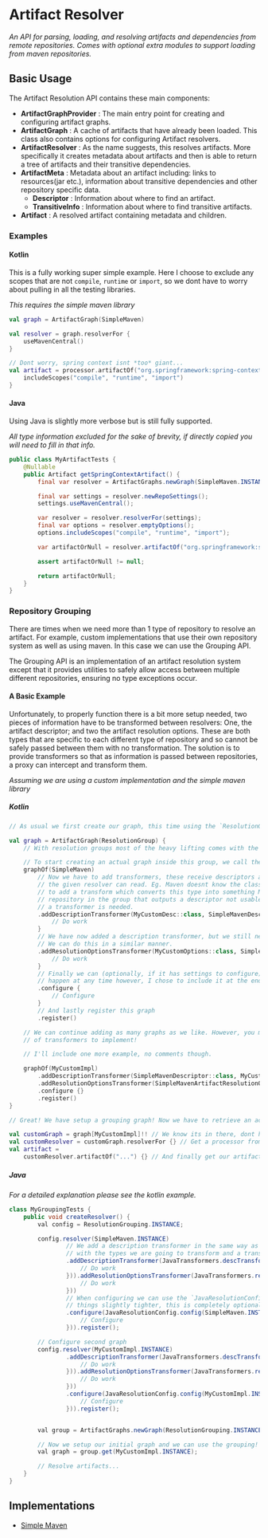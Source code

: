 # Artifact Resolver

*An API for parsing, loading, and resolving artifacts and dependencies from remote repositories. Comes with optional
extra modules to support loading from maven repositories.*

## Basic Usage

The Artifact Resolution API contains these main components:

- **ArtifactGraphProvider** : The main entry point for creating and configuring artifact graphs.
- **ArtifactGraph** : A cache of artifacts that have already been loaded. This class also contains options for
  configuring Artifact resolvers.
- **ArtifactResolver** : As the name suggests, this resolves artifacts. More specifically it creates metadata about
  artifacts and then is able to return a tree of artifacts and their transitive dependencies.
- **ArtifactMeta** : Metadata about an artifact including: links to resources(jar etc.), information about transitive
  dependencies and other repository specific data.
    - **Descriptor** : Information about where to find an artifact.
    - **TransitiveInfo** : Information about where to find transitive artifacts.
- **Artifact** : A resolved artifact containing metadata and children.

### Examples

#### Kotlin

This is a fully working super simple example. Here I choose to exclude any scopes that are not `compile`, `runtime`
or `import`, so we dont have to worry about pulling in all the testing libraries.

*This requires the simple maven library*

```kotlin
val graph = ArtifactGraph(SimpleMaven)

val resolver = graph.resolverFor {
    useMavenCentral()
}

// Dont worry, spring context isnt *too* giant...
val artifact = processor.artifactOf("org.springframework:spring-context:5.3.22") {
    includeScopes("compile", "runtime", "import")
}
```

#### Java

Using Java is slightly more verbose but is still fully supported.

*All type information excluded for the sake of brevity, if directly copied you will need to fill in that info.*

```java
public class MyArtifactTests {
    @Nullable
    public Artifact getSpringContextArtifact() {
        final var resolver = ArtifactGraphs.newGraph(SimpleMaven.INSTANCE);

        final var settings = resolver.newRepoSettings();
        settings.useMavenCentral();

        var resolver = resolver.resolverFor(settings);
        final var options = resolver.emptyOptions();
        options.includeScopes("compile", "runtime", "import");

        var artifactOrNull = resolver.artifactOf("org.springframework:spring-context:5.3.22", options);

        assert artifactOrNull != null;

        return artifactOrNull;
    }
}
```

### Repository Grouping

There are times when we need more than 1 type of repository to resolve an artifact. For example, custom implementations
that use their own repository system as well as using maven. In this case we can use the Grouping API.

The Grouping API is an implementation of an artifact resolution system except that it provides utilities to safely allow
access between multiple different repositories, ensuring no type exceptions occur.

#### A Basic Example

Unfortunately, to properly function there is a bit more setup needed, two pieces of information have to be transformed
between resolvers: One, the artifact descriptor; and two the artifact resolution options. These are both types that are
specific to each
different type of repository and so cannot be safely passed between them with no transformation. The solution is to
provide transformers so that as information is passed between repositories, a proxy can intercept and
transform them.

*Assuming we are using a custom implementation and the simple maven library*

##### Kotlin

```kotlin
// As usual we first create our graph, this time using the `ResolutionGroup` provider

val graph = ArtifactGraph(ResolutionGroup) {
    // With resolution groups most of the heavy lifting comes with the resolver configuration.

    // To start creating an actual graph inside this group, we call the #graphOf method on our configuration
    graphOf(SimpleMaven)
        // Now we have to add transformers, these receive descriptors and output a descriptor that 
        // the given resolver can read. Eg. Maven doesnt know the class MyCustomDesc, so we have 
        // to add a transform which converts this type into something Maven can deal with. For every 
        // repository in the group that outputs a descriptor not usable by *this* graph  (ie. SimpleMaven), 
        // a transformer is needed.
        .addDescriptionTransformer(MyCustomDesc::class, SimpleMavenDescriptor::class) {
            // Do work
        }
        // We have now added a description transformer, but we still need to modify resolution options.
        // We can do this in a similar manner.
        .addResolutionOptionsTransformer(MyCustomOptions::class, SimpleMavenArtifactResolutionOptions::class) {
            // Do work
        }
        // Finally we can (optionally, if it has settings to configure) configure the graph, this can 
        // happen at any time however, I chose to include it at the end.
        .configure {
            // Configure
        }
        // And lastly register this graph
        .register()

    // We can continue adding as many graphs as we like. However, you may have alot 
    // of transformers to implement!

    // I'll include one more example, no comments though.

    graphOf(MyCustomImpl)
        .addDescriptionTransformer(SimpleMavenDescriptor::class, MyCustomDesc::class) {}
        .addResolutionOptionsTransformer(SimpleMavenArtifactResolutionOptions::class, MyCustomOptions::class) {}
        .configure {}
        .register()
}

// Great! We have setup a grouping graph! Now we have to retrieve an actual implementation of a graph from it to use.

val customGraph = graph[MyCustomImpl]!! // We know its in there, dont have to check.
val customResolver = customGraph.resolverFor {} // Get a processor from the resolver
val artifact =
    customResolver.artifactOf("...") {} // And finally get our artifact! The grouping system will take care of all calls between our two repositories.
```

##### Java

*For a detailed explanation please see the kotlin example.*

```java
class MyGroupingTests {
    public void createResolver() {
        val config = ResolutionGrouping.INSTANCE;

        config.resolver(SimpleMaven.INSTANCE)
                // We add a description transformer in the same way as before, however now we also add in the call `JavaTransformers#descTransformer` 
                // with the types we are going to transform and a transformer.
                .addDescriptionTransformer(JavaTransformers.descTransformer(MyCustomDesc.class, SimpleMavenDescriptor.class, (in) -> {
                    // Do work
                })).addResolutionOptionsTransformer(JavaTransformers.resolutionOptionsTransformer(MyCustomOptions.class, SimpleMavenArtifactResolutionOptions.class, (in) -> {
                    // Do work
                }))
                // When configuring we can use the `JavaResolutionConfig#config` convenience method to keep
                // things slightly tighter, this is completely optional however.
                .configure(JavaResolutionConfig.config(SimpleMaven.INSTANCE, (config) -> {
                    // Configure
                })).register();

        // Configure second graph
        config.resolver(MyCustomImpl.INSTANCE)
                .addDescriptionTransformer(JavaTransformers.descTransformer(SimpleMavenDescriptor.class, MyCustomDesc.class, (in) -> {
                    // Do work
                })).addResolutionOptionsTransformer(JavaTransformers.resolutionOptionsTransformer(SimpleMavenArtifactResolutionOptions.class, MyCustomOptions.class, (in) -> {
                    // Do work
                }))
                .configure(JavaResolutionConfig.config(MyCustomImpl.INSTANCE, (config) -> {
                    // Configure
                })).register();


        val group = ArtifactGraphs.newGraph(ResolutionGrouping.INSTANCE, config);

        // Now we setup our initial graph and we can use the grouping! 
        val graph = group.get(MyCustomImpl.INSTANCE);

        // Resolve artifacts...
    }
}

```

## Implementations

- [Simple Maven](./simple/maven/README.md)